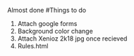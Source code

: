 Almost done
#Things to do
1. Attach google forms
2. Background color change
3. Attach Xenioz 2k18 jpg once recieved
4. Rules.html